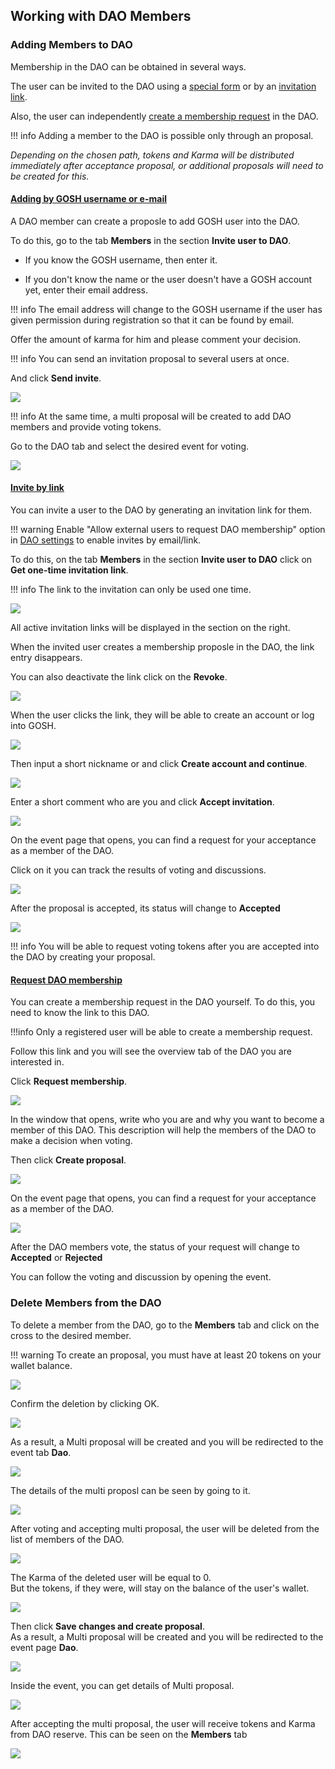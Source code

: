 ## **Working with DAO Members**



### __Adding Members to DAO__


Membership in the DAO can be obtained in several ways.

The user can be invited to the DAO using a [special form](../gosh-web.md#add-by-gosh-username-or-e-mail) or by an [invitation link](../gosh-web.md#invite-by-link).

Also, the user can independently [create a membership request](../gosh-web/#request-dao-membership) in the DAO.

!!! info
    Adding a member to the DAO is possible only through an proposal.


*Depending on the chosen path, tokens and Karma will be distributed immediately after acceptance proposal, or additional proposals will need to be created for this.*


#### <u>Adding by GOSH username or e-mail</u>


A DAO member can create a proposle to add GOSH user into the DAO.

To do this, go to the tab **Members** in the section **Invite user to DAO**.

* If you know the GOSH username, then enter it.

* If you don't know the name or the user doesn't have a GOSH account yet, enter their email address.


!!! info
    The email address will change to the GOSH username if the user has given permission during registration so that it can be found by email.

Offer the amount of karma for him and please comment your decision.

!!! info
    You can send an invitation proposal to several users at once.

And click **Send invite**.

![](../../images/gosh_web_Invite_to_DAO_01_1.jpg)

!!! info
    At the same time, a multi proposal will be created to add DAO members and provide voting tokens.

Go to the DAO tab and select the desired event for voting.

<!-- TODO
insert a image before going to the events section -->

![](../../images/gosh_web_Invite_to_DAO_by_form_voting.jpg)

#### <u>Invite by link</u>


You can invite a user to the DAO by generating an invitation link for them.

!!! warning
    Enable "Allow external users to request DAO membership" option in [DAO settings](../gosh-web.md#dao-set-up) to enable invites by email/link.

To do this, on the tab **Members** in the section **Invite user to DAO** click on **Get one-time invitation link**.

!!! info
    The link to the invitation can only be used one time.

![](../../images/gosh_web_Invite_to_DAO_01_2.jpg)


All active invitation links will be displayed in the section on the right.

When the invited user creates a membership proposle in the DAO, the link entry disappears.

You can also deactivate the link click on the **Revoke**.

![](../../images/gosh_web_Invite_to_DAO_by_link_01_1_all_links.jpg)


When the user clicks the link, they will be able to create an account or log into GOSH.

![](../../images/gosh_web_Invite_to_DAO_by_link_02_create_akk.jpg)


Then input a short nickname or and click **Create account and continue**.

![](../../images/gosh_web_Invite_to_DAO_by_link_03_shot_nickname.jpg)


Enter a short comment who are you and click **Accept invitation**.

![](../../images/gosh_web_Invite_to_DAO_by_link_04_shot_comm_who_are_U.jpg)


On the event page that opens, you can find a request for your acceptance as a member of the DAO.

Click on it you can track the results of voting and discussions.

![](../../images/gosh_web_Invite_to_DAO_by_link_05_Page_dao.jpg)


After the proposal is accepted, its status will change to **Accepted**

![](../../images/gosh_web_Invite_to_DAO_by_link_06_voitung_for_him_02.jpg)


!!! info
    You will be able to request voting tokens after you are accepted into the DAO by creating your proposal.
<!-- TODO
add a cross-reference to the karma change propos -->

#### <u>Request DAO membership</u>

You can create a membership request in the DAO yourself. To do this, you need to know the link to this DAO. 

!!!info
    Only a registered user will be able to create a membership request.

Follow this link and you will see the overview tab of the DAO you are interested in.

Click **Request membership**.

![](../../images/gosh_web_memeber_request_to_DAO_01.jpg)

In the window that opens, write who you are and why you want to become a member of this DAO. This description will help the members of the DAO to make a decision when voting.

Then click **Create proposal**.

![](../../images/gosh_web_memeber_request_to_DAO_02_input_description.jpg)

On the event page that opens, you can find a request for your acceptance as a member of the DAO.

![](../../images/gosh_web_memeber_request_to_DAO_03_dao_events.jpg)

After the DAO members vote, the status of your request will change to **Accepted** or **Rejected**

You can follow the voting and discussion by opening the event.



<!-- TODO
searching for users by DAO
![](../../images/gosh_web_Invite_to_DAO_by_link_01.jpg) -->


### __Delete Members from the DAO__


To delete a member from the DAO, go to the **Members** tab and click on the cross to the desired member.

!!! warning
    To create an proposal, you must have at least 20 tokens on your wallet balance.

![](../../images/gosh_web_memeber_delete_01.jpg)

Confirm the deletion by clicking OK.

![](../../images/gosh_web_memeber_delete_02_confirm.jpg)

As a result, a Multi proposal will be created and you will be redirected to the event tab **Dao**.

![](../../images/gosh_web_memeber_delete_03_event.jpg)

The details of the multi proposl can be seen by going to it.

![](../../images/gosh_web_memeber_delete_04_event_detal.jpg)

After voting and accepting multi proposal, the user will be deleted from the list of members of the DAO. 

![](../../images/gosh_web_memeber_delete_05_list_without_user.jpg)

The Karma of the deleted user will be equal to 0.  
But the tokens, if they were, will stay on the balance of the user's wallet.

![](../../images/gosh_web_memeber_delete_06_balance_user.jpg)



Then click **Save changes and create proposal**.  
As a result, a Multi proposal will be created and you will be redirected to the event page **Dao**.

![](../../images/gosh_web_memeber_change_karma_02_event.jpg)

Inside the event, you can get details of Multi proposal.

![](../../images/gosh_web_memeber_change_karma_03_detal_multi_proposal.jpg)

After accepting the multi proposal, the user will receive tokens and Karma from DAO reserve. This can be seen on the **Members** tab

![](../../images/gosh_web_memeber_change_karma_04_check_user_data.jpg)

